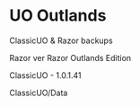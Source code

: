 # UO Outlands

ClassicUO & Razor backups

Razor ver Razor Outlands Edition

ClassicUO - 1.0.1.41

ClassicUO/Data
